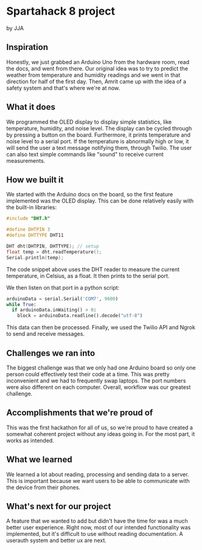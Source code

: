 # Spartahack 8 project
by JJA

## Inspiration
Honestly, we just grabbed an Arduino Uno from the hardware room, read the docs, and went from there. Our original idea was to try to predict the weather from temperature and humidity readings and we went in that direction for half of the first day. Then, Amrit came up with the idea of a safety system and that's where we're at now. 
## What it does
We programmed the OLED display to display simple statistics, like temperature, humidity, and noise level. The display can be cycled through by pressing a button on the board. Furthermore, it prints temperature and noise level to a serial port. If the temperature is abnormally high or low, it will send the user a text message notifying them, through Twilio. The user can also text simple commands like "sound" to receive current measurements. 
## How we built it
We started with the Arduino docs on the board, so the first feature implemented was the OLED display. This can be done relatively easily with the built-in libraries:
```c++
#include "DHT.h"

#define DHTPIN 3
#define DHTTYPE DHT11

DHT dht(DHTPIN, DHTTYPE); // setup
float temp = dht.readTemperature();
Serial.println(temp);
```
The code snippet above uses the DHT reader to measure the current temperature, in Celsius, as a float. It then prints to the serial port.

We then listen on that port in a python script:
```python
arduinoData = serial.Serial('COM7', 9600)
while True:
  if arduinoData.inWaiting() > 0:
    block = arduinoData.readline().decode("utf-8")
```
This data can then be processed. Finally, we used the Twilio API and Ngrok to send and receive messages. 
## Challenges we ran into
The biggest challenge was that we only had one Arduino board so only one person could effectively test their code at a time. This was pretty inconvenient and we had to frequently swap laptops. The port numbers were also different on each computer. Overall, workflow was our greatest challenge. 
## Accomplishments that we're proud of
This was the first hackathon for all of us, so we're proud to have created a somewhat coherent project without any ideas going in. For the most part, it works as intended. 
## What we learned
We learned a lot about reading, processing and sending data to a server. This is important because we want users to be able to communicate with the device from their phones. 
## What's next for our project
A feature that we wanted to add but didn't have the time for was a much better user experience. Right now, most of our intended functionality was implemented, but it's difficult to use without reading documentation. A userauth system and better ux are next.
